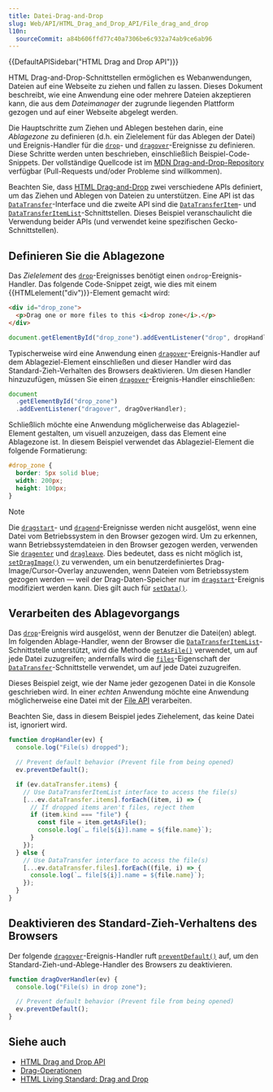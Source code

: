 ```yaml
---
title: Datei-Drag-and-Drop
slug: Web/API/HTML_Drag_and_Drop_API/File_drag_and_drop
l10n:
  sourceCommit: a84b606ffd77c40a7306be6c932a74ab9ce6ab96
---
```


{{DefaultAPISidebar("HTML Drag and Drop API")}}

HTML Drag-and-Drop-Schnittstellen ermöglichen es Webanwendungen, Dateien auf eine Webseite zu ziehen und fallen zu lassen. Dieses Dokument beschreibt, wie eine Anwendung eine oder mehrere Dateien akzeptieren kann, die aus dem _Dateimanager_ der zugrunde liegenden Plattform gezogen und auf einer Webseite abgelegt werden.

Die Hauptschritte zum Ziehen und Ablegen bestehen darin, eine _Ablagezone_ zu definieren (d.h. ein Zielelement für das Ablegen der Datei) und Ereignis-Handler für die [`drop`](/de/docs/Web/API/HTMLElement/drop_event)- und [`dragover`](/de/docs/Web/API/HTMLElement/dragover_event)-Ereignisse zu definieren. Diese Schritte werden unten beschrieben, einschließlich Beispiel-Code-Snippets. Der vollständige Quellcode ist im [MDN Drag-and-Drop-Repository](https://github.com/mdn/dom-examples/tree/main/drag-and-drop) verfügbar (Pull-Requests und/oder Probleme sind willkommen).

Beachten Sie, dass [HTML Drag-and-Drop](/de/docs/Web/API/HTML_Drag_and_Drop_API) zwei verschiedene APIs definiert, um das Ziehen und Ablegen von Dateien zu unterstützen. Eine API ist das [`DataTransfer`](/de/docs/Web/API/DataTransfer)-Interface und die zweite API sind die [`DataTransferItem`](/de/docs/Web/API/DataTransferItem)- und [`DataTransferItemList`](/de/docs/Web/API/DataTransferItemList)-Schnittstellen. Dieses Beispiel veranschaulicht die Verwendung beider APIs (und verwendet keine spezifischen Gecko-Schnittstellen).

## Definieren Sie die Ablagezone

Das _Zielelement_ des [`drop`](/de/docs/Web/API/HTMLElement/drop_event)-Ereignisses benötigt einen `ondrop`-Ereignis-Handler. Das folgende Code-Snippet zeigt, wie dies mit einem {{HTMLelement("div")}}-Element gemacht wird:

```html
<div id="drop_zone">
  <p>Drag one or more files to this <i>drop zone</i>.</p>
</div>
```

```js
document.getElementById("drop_zone").addEventListener("drop", dropHandler);
```

Typischerweise wird eine Anwendung einen [`dragover`](/de/docs/Web/API/HTMLElement/dragover_event)-Ereignis-Handler auf dem Ablageziel-Element einschließen und dieser Handler wird das Standard-Zieh-Verhalten des Browsers deaktivieren. Um diesen Handler hinzuzufügen, müssen Sie einen [`dragover`](/de/docs/Web/API/HTMLElement/dragover_event)-Ereignis-Handler einschließen:

```js
document
  .getElementById("drop_zone")
  .addEventListener("dragover", dragOverHandler);
```

Schließlich möchte eine Anwendung möglicherweise das Ablageziel-Element gestalten, um visuell anzuzeigen, dass das Element eine Ablagezone ist. In diesem Beispiel verwendet das Ablageziel-Element die folgende Formatierung:

```css
#drop_zone {
  border: 5px solid blue;
  width: 200px;
  height: 100px;
}
```

> [!NOTE]
> Die [`dragstart`](/de/docs/Web/API/HTMLElement/dragstart_event)- und [`dragend`](/de/docs/Web/API/HTMLElement/dragend_event)-Ereignisse werden nicht ausgelöst, wenn eine Datei vom Betriebssystem in den Browser gezogen wird. Um zu erkennen, wann Betriebssystemdateien in den Browser gezogen werden, verwenden Sie [`dragenter`](/de/docs/Web/API/HTMLElement/dragenter_event) und [`dragleave`](/de/docs/Web/API/HTMLElement/dragleave_event).
> Dies bedeutet, dass es nicht möglich ist, [`setDragImage()`](/de/docs/Web/API/DataTransfer/setDragImage) zu verwenden, um ein benutzerdefiniertes Drag-Image/Cursor-Overlay anzuwenden, wenn Dateien vom Betriebssystem gezogen werden — weil der Drag-Daten-Speicher nur im [`dragstart`](/de/docs/Web/API/HTMLElement/dragstart_event)-Ereignis modifiziert werden kann. Dies gilt auch für [`setData()`](/de/docs/Web/API/DataTransfer/setData).

## Verarbeiten des Ablagevorgangs

Das [`drop`](/de/docs/Web/API/HTMLElement/drop_event)-Ereignis wird ausgelöst, wenn der Benutzer die Datei(en) ablegt. Im folgenden Ablage-Handler, wenn der Browser die [`DataTransferItemList`](/de/docs/Web/API/DataTransferItemList)-Schnittstelle unterstützt, wird die Methode [`getAsFile()`](/de/docs/Web/API/DataTransferItem/getAsFile) verwendet, um auf jede Datei zuzugreifen; andernfalls wird die [`files`](/de/docs/Web/API/DataTransfer/files)-Eigenschaft der [`DataTransfer`](/de/docs/Web/API/DataTransfer)-Schnittstelle verwendet, um auf jede Datei zuzugreifen.

Dieses Beispiel zeigt, wie der Name jeder gezogenen Datei in die Konsole geschrieben wird. In einer _echten_ Anwendung möchte eine Anwendung möglicherweise eine Datei mit der [File API](/de/docs/Web/API/File_API) verarbeiten.

Beachten Sie, dass in diesem Beispiel jedes Ziehelement, das keine Datei ist, ignoriert wird.

```js
function dropHandler(ev) {
  console.log("File(s) dropped");

  // Prevent default behavior (Prevent file from being opened)
  ev.preventDefault();

  if (ev.dataTransfer.items) {
    // Use DataTransferItemList interface to access the file(s)
    [...ev.dataTransfer.items].forEach((item, i) => {
      // If dropped items aren't files, reject them
      if (item.kind === "file") {
        const file = item.getAsFile();
        console.log(`… file[${i}].name = ${file.name}`);
      }
    });
  } else {
    // Use DataTransfer interface to access the file(s)
    [...ev.dataTransfer.files].forEach((file, i) => {
      console.log(`… file[${i}].name = ${file.name}`);
    });
  }
}
```

## Deaktivieren des Standard-Zieh-Verhaltens des Browsers

Der folgende [`dragover`](/de/docs/Web/API/HTMLElement/dragover_event)-Ereignis-Handler ruft [`preventDefault()`](/de/docs/Web/API/Event/preventDefault) auf, um den Standard-Zieh-und-Ablege-Handler des Browsers zu deaktivieren.

```js
function dragOverHandler(ev) {
  console.log("File(s) in drop zone");

  // Prevent default behavior (Prevent file from being opened)
  ev.preventDefault();
}
```

## Siehe auch

- [HTML Drag and Drop API](/de/docs/Web/API/HTML_Drag_and_Drop_API)
- [Drag-Operationen](/de/docs/Web/API/HTML_Drag_and_Drop_API/Drag_operations)
- [HTML Living Standard: Drag and Drop](https://html.spec.whatwg.org/multipage/interaction.html#dnd)
